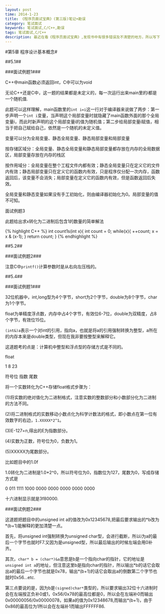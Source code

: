 ```yaml
---
layout: post
time: 2014-1-23
title: 《程序员面试宝典》(第三版)笔记+勘误
category: 笔试面试
keywords: 笔试面试,C/C++,勘误
tags: 笔试面试,C/C++
description: 最近在看《程序员面试宝典》,发现书中有很多错误及不清楚的地方，所以写下来给自己，也给觉得有用的大家。
---
```


#第5章 程序设计基本概念#

##5.1##

###面试例题1###

C++中main函数必须返回int，C中可以为void

无论C++还是C中，这一题的结果都是未定义的，每一次运行出来main里的i都是一个随机值.

此题可以这样理解，main函数里的`int i=i`这一行对于编译器来说做了两步：第一步声明一个`int i`变量，当声明这个局部变量时就隐藏了main函数外面的那个全局变量i，而此时新声明的这个局部变量i的值为随机值；第二步给局部变量i赋值，相当于把自己赋给自己，依然是一个随机的未定义值。

变量可以分为全局变量、静态全局变量、静态局部变量和局部变量

按存储区域分：全局变量、静态全局变量和静态局部变量都存放在内存的全局数据区，局部变量存放在内存的栈区

按作用域分：全局变量在整个工程文件内都有效；静态全局变量只在定义它的文件内有效；静态局部变量只在定义它的函数内有效，只是程序仅分配一次内存，函数返回后，该变量不会消失；局部变量在定义它的函数内有效，但是函数返回后失效。

全局变量和静态变量如果没有手工初始化，则由编译器初始化为0。局部变量的值不可知。

面试例题3

此题给出求x转化为二进制后包含1的数量的简单解法

{% highlight C++ %}
int count1s(int x){
	int count = 0;
	while(x){
		++count;
		x = x & (x-1);
	}
	return count;
}
{% endhighlight %}

##5.2##

###面试例题2###

注意C中`printf()`计算参数时是从右向左压栈的。

##5.4##

###面试例题1###

32位机器中，int,long型为4个字节，short为2个字节，double为8个字节，char为1个字节。

float为单精度浮点数，内存中占4个字节，有效位6-7位，double为双精度，占8个字节，有效位15位。

`(int&)a`表示一个对int的引用，指向a，也就是将a的引用强制转换为整型，a所在的内存本来是double类型，但现在我非要按整型来解释它。

这道题考的点是：计算机中整型和浮点型的存储方式是不同的。

float

1		8		23

符号位 指数    尾数

将一个实数转化为C++存储float格式步骤为：

(1)将实数的绝对值化为二进制格式，注意实数的整数部分和小数部分化为二进制的方法不同。

(2)将二进制格式的实数移动小数点化为科学计数法的格式，即小数点在第一位有效数字的右边，`1.XXXXX*2^1`。

(3)E-127=n,得出的E为指数部分。

(4)实数为正数，符号位为0，负数为1。

(5)XXXXX为尾数部分。

比如题目中的1.0f

1.0转化为二进制是1.0*2\^0，所以符号位为0，指数位为127，尾数为0，写成存储方式是

0 011 1111 1000 0000 0000 0000 0000 0000

十六进制显示就是3f80000.

###面试例题2###

这道题把题目中的unsigned int a的值改为0x12345678,把最后要求输出的\*b改为\*(b+1)能解释的更加清楚一点。

首先，将unsigned int强制转换为unsigned char型，会进行截断，所以i为a的最后一个字节也就时F7.又因为是unsigned型，所以最后输出的时候左端会用0补齐。

其次，`char* b = (char*)&a`意思是b是一个指向char的指针，它的地址是`unsigned int a`的地址，但注意这里b是指向char的指针，所以输出\*b的话它会取出a的最后一个字节也就是0x78，输出\*(b+1)的话它会取出a的倒数第二个字节也就时0x56...etc.

第三点要说的是，因为b是`(signed)char*`类型的，所以要求输出32位十六进制时会在左端按正负补0或1，0x56/0x78的最高位都是0，所以会在左端补0而输出0x00000056/0x00000078，如果a的值为0x12348678,而输出\*(b+1)，由于0x86的最高位为1所以会在左端补1而输出FFFFFF86.


